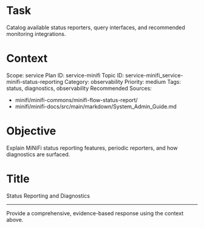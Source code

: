 # Task
Catalog available status reporters, query interfaces, and recommended monitoring integrations.

# Context
Scope: service
Plan ID: service-minifi
Topic ID: service-minifi_service-minifi-status-reporting
Category: observability
Priority: medium
Tags: status, diagnostics, observability
Recommended Sources:
- minifi/minifi-commons/minifi-flow-status-report/
- minifi/minifi-docs/src/main/markdown/System_Admin_Guide.md

# Objective
Explain MiNiFi status reporting features, periodic reporters, and how diagnostics are surfaced.

# Title
Status Reporting and Diagnostics

---

Provide a comprehensive, evidence-based response using the context above.

